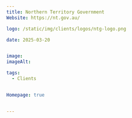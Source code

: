 ```yaml
---
title: Northern Territory Government
Website: https://nt.gov.au/

logo: /static/img/clients/logos/ntg-logo.png

date: 2025-03-20


image: 
imageAlt: 

tags:
  - Clients


Homepage: true


---
```




